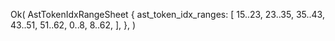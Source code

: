 Ok(
    AstTokenIdxRangeSheet {
        ast_token_idx_ranges: [
            15..23,
            23..35,
            35..43,
            43..51,
            51..62,
            0..8,
            8..62,
        ],
    },
)